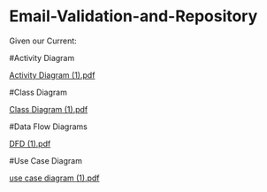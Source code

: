 # Email-Validation-and-Repository

Given our Current:

#Activity Diagram

[Activity Diagram (1).pdf](https://github.com/CyberDatta/Email-Validation-and-Repository/files/9968280/Activity.Diagram.1.pdf)

#Class Diagram

[Class Diagram (1).pdf](https://github.com/CyberDatta/Email-Validation-and-Repository/files/9968283/Class.Diagram.1.pdf)

#Data Flow Diagrams

[DFD (1).pdf](https://github.com/CyberDatta/Email-Validation-and-Repository/files/9968287/DFD.1.pdf)

#Use Case Diagram

[use case diagram (1).pdf](https://github.com/CyberDatta/Email-Validation-and-Repository/files/9968305/use.case.diagram.1.pdf)

